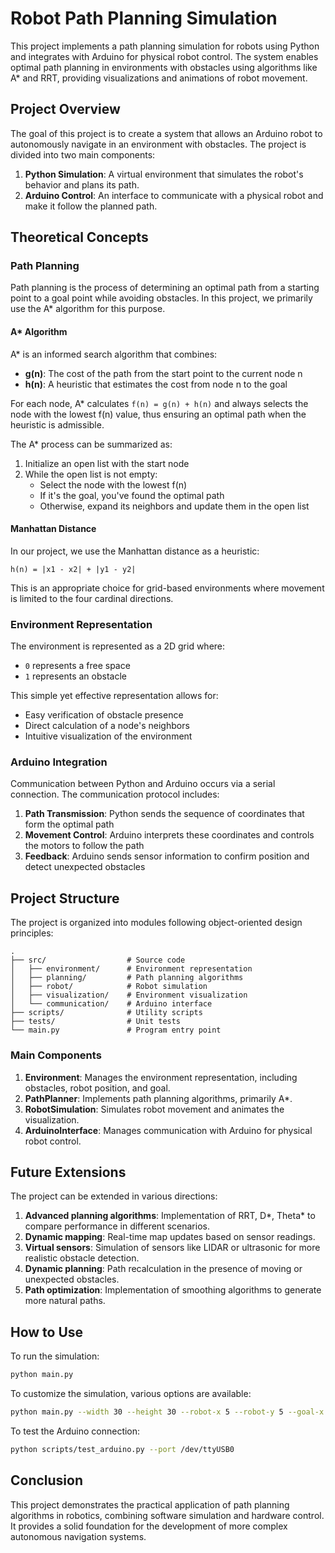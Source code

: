 # Robot Path Planning Simulation

This project implements a path planning simulation for robots using Python and integrates with Arduino for physical robot control. The system enables optimal path planning in environments with obstacles using algorithms like A* and RRT, providing visualizations and animations of robot movement.

## Project Overview

The goal of this project is to create a system that allows an Arduino robot to autonomously navigate in an environment with obstacles. The project is divided into two main components:

1. **Python Simulation**: A virtual environment that simulates the robot's behavior and plans its path.
2. **Arduino Control**: An interface to communicate with a physical robot and make it follow the planned path.

## Theoretical Concepts

### Path Planning

Path planning is the process of determining an optimal path from a starting point to a goal point while avoiding obstacles. In this project, we primarily use the A* algorithm for this purpose.

#### A* Algorithm

A* is an informed search algorithm that combines:

- **g(n)**: The cost of the path from the start point to the current node n
- **h(n)**: A heuristic that estimates the cost from node n to the goal

For each node, A* calculates `f(n) = g(n) + h(n)` and always selects the node with the lowest f(n) value, thus ensuring an optimal path when the heuristic is admissible.

The A* process can be summarized as:
1. Initialize an open list with the start node
2. While the open list is not empty:
   - Select the node with the lowest f(n)
   - If it's the goal, you've found the optimal path
   - Otherwise, expand its neighbors and update them in the open list

#### Manhattan Distance

In our project, we use the Manhattan distance as a heuristic:
```
h(n) = |x1 - x2| + |y1 - y2|
```
This is an appropriate choice for grid-based environments where movement is limited to the four cardinal directions.

### Environment Representation

The environment is represented as a 2D grid where:
- `0` represents a free space
- `1` represents an obstacle

This simple yet effective representation allows for:
- Easy verification of obstacle presence
- Direct calculation of a node's neighbors
- Intuitive visualization of the environment

### Arduino Integration

Communication between Python and Arduino occurs via a serial connection. The communication protocol includes:

1. **Path Transmission**: Python sends the sequence of coordinates that form the optimal path
2. **Movement Control**: Arduino interprets these coordinates and controls the motors to follow the path
3. **Feedback**: Arduino sends sensor information to confirm position and detect unexpected obstacles

## Project Structure

The project is organized into modules following object-oriented design principles:

```
.
├── src/                  # Source code
│   ├── environment/      # Environment representation
│   ├── planning/         # Path planning algorithms
│   ├── robot/            # Robot simulation
│   ├── visualization/    # Environment visualization
│   └── communication/    # Arduino interface
├── scripts/              # Utility scripts
├── tests/                # Unit tests
└── main.py               # Program entry point
```

### Main Components

1. **Environment**: Manages the environment representation, including obstacles, robot position, and goal.
2. **PathPlanner**: Implements path planning algorithms, primarily A*.
3. **RobotSimulation**: Simulates robot movement and animates the visualization.
4. **ArduinoInterface**: Manages communication with Arduino for physical robot control.

## Future Extensions

The project can be extended in various directions:

1. **Advanced planning algorithms**: Implementation of RRT, D*, Theta* to compare performance in different scenarios.
2. **Dynamic mapping**: Real-time map updates based on sensor readings.
3. **Virtual sensors**: Simulation of sensors like LIDAR or ultrasonic for more realistic obstacle detection.
4. **Dynamic planning**: Path recalculation in the presence of moving or unexpected obstacles.
5. **Path optimization**: Implementation of smoothing algorithms to generate more natural paths.

## How to Use

To run the simulation:

```bash
python main.py
```

To customize the simulation, various options are available:

```bash
python main.py --width 30 --height 30 --robot-x 5 --robot-y 5 --goal-x 25 --goal-y 25
```

To test the Arduino connection:

```bash
python scripts/test_arduino.py --port /dev/ttyUSB0
```

## Conclusion

This project demonstrates the practical application of path planning algorithms in robotics, combining software simulation and hardware control. It provides a solid foundation for the development of more complex autonomous navigation systems.